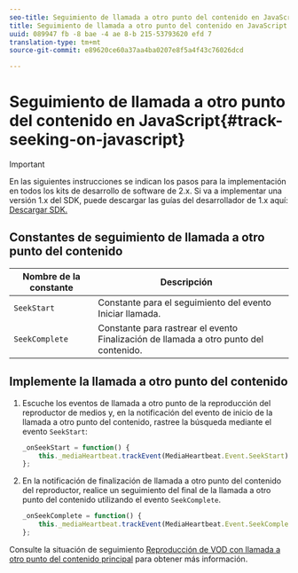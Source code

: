 ```yaml
---
seo-title: Seguimiento de llamada a otro punto del contenido en JavaScript
title: Seguimiento de llamada a otro punto del contenido en JavaScript
uuid: 089947 fb -8 bae -4 ae 8-b 215-53793620 efd 7
translation-type: tm+mt
source-git-commit: e89620ce60a37aa4ba0207e8f5a4f43c76026dcd

---
```



# Seguimiento de llamada a otro punto del contenido en JavaScript{#track-seeking-on-javascript}

>[!IMPORTANT]
>
>En las siguientes instrucciones se indican los pasos para la implementación en todos los kits de desarrollo de software de 2.x. Si va a implementar una versión 1.x del SDK, puede descargar las guías del desarrollador de 1.x aquí: [Descargar SDK.](/help/sdk-implement/download-sdks.md)

## Constantes de seguimiento de llamada a otro punto del contenido

| Nombre de la constante | Descripción     |
|---|---|
| `SeekStart` | Constante para el seguimiento del evento Iniciar llamada. |
| `SeekComplete` | Constante para rastrear el evento Finalización de llamada a otro punto del contenido. |

## Implemente la llamada a otro punto del contenido

1. Escuche los eventos de llamada a otro punto de la reproducción del reproductor de medios y, en la notificación del evento de inicio de la llamada a otro punto del contenido, rastree la búsqueda mediante el evento `SeekStart`:

   ```js
   _onSeekStart = function() { 
       this._mediaHeartbeat.trackEvent(MediaHeartbeat.Event.SeekStart); 
   };
   ```

1. En la notificación de finalización de llamada a otro punto del contenido del reproductor, realice un seguimiento del final de la llamada a otro punto del contenido utilizando el evento `SeekComplete`.

   ```js
   _onSeekComplete = function() { 
       this._mediaHeartbeat.trackEvent(MediaHeartbeat.Event.SeekComplete); 
   };
   ```

Consulte la situación de seguimiento [Reproducción de VOD con llamada a otro punto del contenido principal](/help/sdk-implement/tracking-scenarios/vod-seeking.md) para obtener más información.
